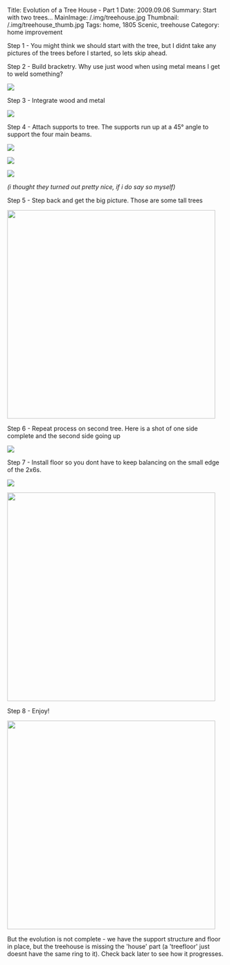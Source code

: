 Title: Evolution of a Tree House - Part 1
Date: 2009.09.06
Summary: Start with two trees...
MainImage: /.img/treehouse.jpg
Thumbnail: /.img/treehouse_thumb.jpg
Tags: home, 1805 Scenic, treehouse
Category: home improvement

Step 1 - You might think we should start with the tree, but I didnt take any pictures of the trees before I started, so lets skip ahead.

Step 2 - Build bracketry. Why use just wood when using metal means I get to weld something?

<p><img src="/.img/treehouse/brackets2.jpg" class="smallimg" /></p>

Step 3 - Integrate wood and metal

<p><img src="/.img/treehouse/brackets_bolted.jpg" class="smallimg" /></p>

Step 4 - Attach supports to tree. The supports run up at a 45° angle to support the four main beams.

<p><img src="/.img/treehouse/support2.jpg" class="smallimg" /></p>
<p><img src="/.img/treehouse/support3.jpg" class="smallimg" /></p>
<p><img src="/.img/treehouse/support.jpg" class="smallimg" /></p>
<p><em>(i thought they turned out pretty nice, if i do say so myself)</em></p>

Step 5 - Step back and get the big picture. Those are some tall trees

<p><img src="/.img/treehouse/tallness.jpg" width="480"></p>

Step 6 - Repeat process on second tree. Here is a shot of one side complete and the second side going up

<p><img src="/.img/treehouse/3beams.jpg" class="smallimg" /></p>

Step 7 - Install floor so you dont have to keep balancing on the small edge of the 2x6s.

<p><img src="/.img/treehouse/floor2.jpg" class="smallimg" /></p>
<p><img src="/.img/treehouse/floor.jpg" width="480"></p>

Step 8 - Enjoy!</p>
<p><img src="/.img/treehouse/eden.jpg" width="480"></p>

But the evolution is not complete - we have the support structure and floor in place, but the treehouse is missing the 'house' part (a 'treefloor' just doesnt have the same ring to it). Check back later to see how it progresses.
